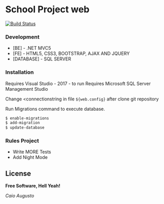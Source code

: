 # School Project web

[![Build Status](https://travis-ci.org/joemccann/dillinger.svg?branch=master)](https://github.com/caioaugusto1/School.git)

### Development

* [BE] - .NET MVC5
* [FE] - HTML5, CSS3, BOOTSTRAP, AJAX AND JQUERY
* [DATABASE] - SQL SERVER


### Installation

Requires Visual Studio - 2017 - to run
Requires Microsoft SQL Server Management Studio 

Change <connectionstring in file `${web.config}` after clone git repository

Run Migrations command to execute database.

```sh
$ enable-migrations
$ add-migration
$ update-database
```

### Rules Project

 - Write MORE Tests
 - Add Night Mode
 
 
 License
----


**Free Software, Hell Yeah!**

*Caio Augusto*
